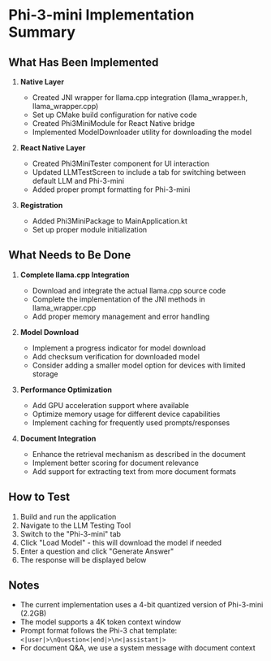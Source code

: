 # Phi-3-mini Implementation Summary

## What Has Been Implemented

1. **Native Layer**

   - Created JNI wrapper for llama.cpp integration (llama_wrapper.h, llama_wrapper.cpp)
   - Set up CMake build configuration for native code
   - Created Phi3MiniModule for React Native bridge
   - Implemented ModelDownloader utility for downloading the model

2. **React Native Layer**

   - Created Phi3MiniTester component for UI interaction
   - Updated LLMTestScreen to include a tab for switching between default LLM and Phi-3-mini
   - Added proper prompt formatting for Phi-3-mini

3. **Registration**
   - Added Phi3MiniPackage to MainApplication.kt
   - Set up proper module initialization

## What Needs to Be Done

1. **Complete llama.cpp Integration**

   - Download and integrate the actual llama.cpp source code
   - Complete the implementation of the JNI methods in llama_wrapper.cpp
   - Add proper memory management and error handling

2. **Model Download**

   - Implement a progress indicator for model download
   - Add checksum verification for downloaded model
   - Consider adding a smaller model option for devices with limited storage

3. **Performance Optimization**

   - Add GPU acceleration support where available
   - Optimize memory usage for different device capabilities
   - Implement caching for frequently used prompts/responses

4. **Document Integration**
   - Enhance the retrieval mechanism as described in the document
   - Implement better scoring for document relevance
   - Add support for extracting text from more document formats

## How to Test

1. Build and run the application
2. Navigate to the LLM Testing Tool
3. Switch to the "Phi-3-mini" tab
4. Click "Load Model" - this will download the model if needed
5. Enter a question and click "Generate Answer"
6. The response will be displayed below

## Notes

- The current implementation uses a 4-bit quantized version of Phi-3-mini (2.2GB)
- The model supports a 4K token context window
- Prompt format follows the Phi-3 chat template: `<|user|>\nQuestion<|end|>\n<|assistant|>`
- For document Q&A, we use a system message with document context
